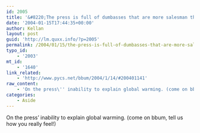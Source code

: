```yaml
---
id: 2005
title: '&#8220;The press is full of dumbasses that are more salesman than factfinder.&#8221;'
date: '2004-01-15T17:44:35+00:00'
author: Kellan
layout: post
guid: 'http://lm.quxx.info/?p=2005'
permalink: /2004/01/15/the-press-is-full-of-dumbasses-that-are-more-salesman-than-factfinder/
typo_id:
    - '2003'
mt_id:
    - '1640'
link_related:
    - 'http://www.pycs.net/bbum/2004/1/14/#200401141'
raw_content:
    - 'On the press\'' inability to explain global warming. (come on bbum, tell us how you really feel!)'
categories:
    - Aside
---
```


On the press’ inability to explain global warming. (come on bbum, tell us how you really feel!)